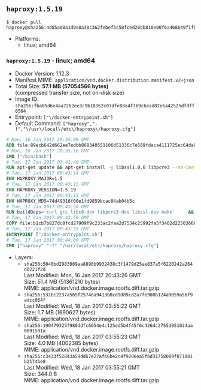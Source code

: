 ## `haproxy:1.5.19`

```console
$ docker pull haproxy@sha256:4d85a08a1d0e8a38c362febef5c58fced26bb810e00f6a468649f1fb1486362a
```

-	Platforms:
	-	linux; amd64

### `haproxy:1.5.19` - linux; amd64

-	Docker Version: 1.12.3
-	Manifest MIME: `application/vnd.docker.distribution.manifest.v2+json`
-	Total Size: **57.1 MB (57054566 bytes)**  
	(compressed transfer size, not on-disk size)
-	Image ID: `sha256:fba05d6e4aa7262ee3c9b18362c07dfe88e4f7b9c6ead87e6a42525dfdff0564`
-	Entrypoint: `["\/docker-entrypoint.sh"]`
-	Default Command: `["haproxy","-f","\/usr\/local\/etc\/haproxy\/haproxy.cfg"]`

```dockerfile
# Mon, 16 Jan 2017 20:35:09 GMT
ADD file:89ecb642d662ee7edbb868340551106d51336c7e589fdaca4111725ec64da957 in / 
# Mon, 16 Jan 2017 20:35:16 GMT
CMD ["/bin/bash"]
# Tue, 17 Jan 2017 00:41:48 GMT
RUN apt-get update && apt-get install -y libssl1.0.0 libpcre3 --no-install-recommends && rm -rf /var/lib/apt/lists/*
# Tue, 17 Jan 2017 00:43:14 GMT
ENV HAPROXY_MAJOR=1.5
# Tue, 17 Jan 2017 00:43:15 GMT
ENV HAPROXY_VERSION=1.5.19
# Tue, 17 Jan 2017 00:43:15 GMT
ENV HAPROXY_MD5=74d49316f00e1fd9859bcac84ab04b5c
# Tue, 17 Jan 2017 00:43:58 GMT
RUN buildDeps='curl gcc libc6-dev libpcre3-dev libssl-dev make' 	&& set -x 	&& apt-get update && apt-get install -y $buildDeps --no-install-recommends && rm -rf /var/lib/apt/lists/* 	&& curl -SL "http://www.haproxy.org/download/${HAPROXY_MAJOR}/src/haproxy-${HAPROXY_VERSION}.tar.gz" -o haproxy.tar.gz 	&& echo "${HAPROXY_MD5}  haproxy.tar.gz" | md5sum -c 	&& mkdir -p /usr/src/haproxy 	&& tar -xzf haproxy.tar.gz -C /usr/src/haproxy --strip-components=1 	&& rm haproxy.tar.gz 	&& make -C /usr/src/haproxy 		TARGET=linux2628 		USE_PCRE=1 PCREDIR= 		USE_OPENSSL=1 		USE_ZLIB=1 		all 		install-bin 	&& mkdir -p /usr/local/etc/haproxy 	&& cp -R /usr/src/haproxy/examples/errorfiles /usr/local/etc/haproxy/errors 	&& rm -rf /usr/src/haproxy 	&& apt-get purge -y --auto-remove $buildDeps
# Tue, 17 Jan 2017 00:43:59 GMT
COPY file:b1cb7b827dc9fcd27909f9c233ac2faa2d7534c25992fa5f3402d22503666d6d in / 
# Tue, 17 Jan 2017 00:43:59 GMT
ENTRYPOINT ["/docker-entrypoint.sh"]
# Tue, 17 Jan 2017 00:44:00 GMT
CMD ["haproxy" "-f" "/usr/local/etc/haproxy/haproxy.cfg"]
```

-	Layers:
	-	`sha256:5040bd2983909aa8896b9932438c3f1479d25ae837a5f6220242a264d0221f2d`  
		Last Modified: Mon, 16 Jan 2017 20:43:26 GMT  
		Size: 51.4 MB (51361210 bytes)  
		MIME: application/vnd.docker.image.rootfs.diff.tar.gzip
	-	`sha256:532bc2237a5b5f25740a9413b8cd9d89cd2a7fe9086124a9059a56f9adcc064f`  
		Last Modified: Wed, 18 Jan 2017 03:55:22 GMT  
		Size: 1.7 MB (1690627 bytes)  
		MIME: application/vnd.docker.image.rootfs.diff.tar.gzip
	-	`sha256:190479325f980ddfc6054e4c125ed5b4f45f6c426dc2755d951024aa0691501a`  
		Last Modified: Wed, 18 Jan 2017 03:55:23 GMT  
		Size: 4.0 MB (4002385 bytes)  
		MIME: application/vnd.docker.image.rootfs.diff.tar.gzip
	-	`sha256:c3433f52843a59dd67e27af66be2c4f9206ea5f6d31758089f871081b2174be8`  
		Last Modified: Wed, 18 Jan 2017 03:55:21 GMT  
		Size: 344.0 B  
		MIME: application/vnd.docker.image.rootfs.diff.tar.gzip
